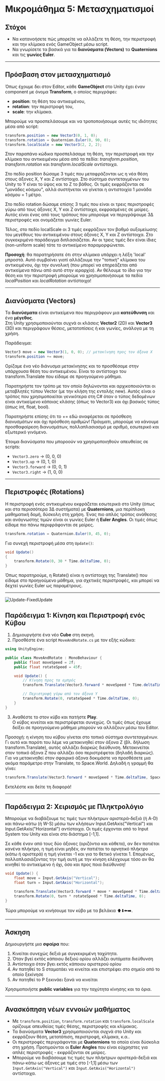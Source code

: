 # Μικρομάθημα 5: Μετασχηματισμοί

## Στόχοι
- Να κατανοήσετε πώς μπορείτε να αλλάζετε τη θέση, την περιστροφή και την κλίμακα ενός GameObject μέσω script.  
- Να γνωρίσετε τα βασικά για τα **διανύσματα (Vectors)** τα **Quaternions** και τις **γωνίες Euler**. 

---

## Πρόσβαση στον μετασχηματισμό

Όπως έχουμε δει στον Editor, κάθε **GameObject** στο Unity έχει έναν component με όνομα **Transform**, ο οποίος περιγράφει:
- **position**: τη θέση του αντικειμένου,
- **rotation**: την περιστροφή του,
- **scale**: την κλίμακα.

Μπορούμε να προσπελάσουμε και να τροποποιήσουμε αυτές τις ιδιότητες μέσα από script:

```csharp
transform.position = new Vector3(0, 1, 0);
transform.rotation = Quaternion.Euler(0, 90, 0);
transform.localScale = new Vector3(2, 2, 2);
```
Στον παραπάνο κώδικα προσπελάσαμε τη θέση, την περιστροφή και την κλίμακα του αντικειμένου μέσα από τα πεδία: 
*transform.position*, *transform.rotation* και *transform.localScale* αντίστοιχα. 

Στο πεδίο position δώσαμε 3 τιμές που μεταφράζονται ως η νέα θέση στους άξονες Χ, Υ και Ζ αντίστοιχα. Στο σύστημα συντεταγμένων
του Unity το Υ είναι το ύψος και το Ζ το βάθος. Οι τιμές εκφράζονται σε "μονάδες κόσμου", αλλά συστήνεται να γίνεται
η αντιστοιχία 1 μονάδα κόσμου = 1 μέτρο.

Στο πεδίο rotation δώσαμε επίσης 3 τιμές που είναι οι τρεις περιστροφές γύρω από τους άξονες X, Y και Ζ αντίστοιχα, εκφρασμένες
σε μοίρες. Αυτός είναι ένας από τους τρόπους που μπορούμε να περιγράψουμε 3Δ περιστροφές και ονομάζεται γωνίες Euler.

Τέλος, στο πεδίο localScale οι 3 τιμές εκφράζουν τον βαθμό αυξομείωσης του μεγέθους του αντικειμένου στους άξονες X, Υ και Ζ
αντίστοιχα. Στο συγκεκριμένο παράδειγμα διπλασιάζεται. Αν οι τρεις τιμές δεν είναι ίδιες (non-uniform scale) τότε το αντικείμενο
παραμορφώνεται.

**Προσοχή**: θα παρατηρήσατε ότι στην κλίμακα υπάρχει η λέξη 'local' μπροστά. Αυτό συμβαίνει γιατί αλλάζουμε την "τοπική" κλίμακα
του αντικειμένου, όχι την συνολική (που μπορεί να επηρεάζεται από αντικείμενα πάνω από αυτό στην ιεραρχία). Αν θέλουμε το
ίδιο για την θέση και την περιστροφή μπορούμε να χρησιμοποιήσουμε τα πεδία *localPosition* και *localRotation* αντίστοιχα!

---

## Διανύσματα (Vectors)

Τα **διανύσματα** είναι αντικείμενα που περιγράφουν μια **κατεύθυνση** και ένα **μέγεθος**.  
Στη Unity χρησιμοποιούνται συχνά οι κλάσεις **Vector2** (2D) και **Vector3** (3D) και περιγράφουν θέσεις, μετατοπίσεις
ή και γωνίες, ανάλογα με τη χρήση.

Παράδειγμα:
```csharp
Vector3 move = new Vector3(1, 0, 0); // μετακίνηση προς τον άξονα Χ
transform.position += move;
```
Ορίζαμε ένα νέο διάνυσμα μετακίνησης και το προσθέσαμε στην υπάρχουσα θέση του αντικειμένου. Είναι το αντίστοιχο του
transform.Translate που είδαμε σε προηγούμενο μάθημα.

Παρατηρήστε τον τρόπο με τον οποίο δηλώνονται και αρχικοποιούνται οι μεταβλητές τύπου Vector (με την κλήση της εντολής new). 
Αυτός είναι ο τρόπος που χρησιμοποιείται γενικότερα στη C# όταν ο τύπος δεδομένων είναι αντικείμενο κάποιας 
κλάσης (όπως το Vector3) και όχι βασικός τύπος (όπως int, float, bool).

Παρατηρήστε επίσης ότι το += εδώ αναφέρεται σε πρόσθεση διανυσμάτων και όχι πρόσθεση αριθμών! Πράγματι, μπορούμε να κάνουμε
προσθαφαίρεση διανυσμάτων, πολλαπλασιασμό με αριθμό, εσωτερικό και εξωτερικό γινόμενο.

Έτοιμα διανύσματα που μποροούν να χρησιμοποιηθούν απευθείας σε scripts:
- `Vector3.zero` → (0, 0, 0)
- `Vector3.up` → (0, 1, 0)
- `Vector3.forward` → (0, 0, 1)
- `Vector3.right` → (1, 0, 0)

---

## Περιστροφές (Rotations)

Η περιστροφή ενός αντικειμένου εκφράζεται εσωτερικά στο Unity (όπως και στα περισσότερα 3Δ συστήματα) με **Quaternions**,
μια περίπλοκη μαθηματική δομή, δύσκολη στη χρήση. Ένας πιο απλός τρόπος ανάθεσης και ανάγνωστης τιμών είναι οι γωνίες Euler ή 
**Euler Angles**. Οι τιμές όπως είδαμε πιο πάνω περιφράφονται σε μοίρες.

```csharp
transform.rotation = Quaternion.Euler(0, 45, 0);
```

Για συνεχή περιστροφή μέσα στη `Update()`:
```csharp
void Update()
{
    transform.Rotate(0, 30 * Time.deltaTime, 0);
}
```

Όπως παρατηρούμε, η Rotate() είναι η αντίστοιχη της Translate() που είδαμε στο προηγούμενο μάθημα, για σχετικές
περιστροφές, και μπορεί να δεχτεί γωνίες Euler ως παραμέτρους.

---

![Update-FixedUpdate](../figures/world-space-coordinates.jpg)

## Παράδειγμα 1: Κίνηση και Περιστροφή ενός Κύβου

1. Δημιουργήστε ένα νέο **Cube** στη σκηνή.  
2. Προσθέστε ένα script `MoveAndRotate.cs` με τον εξής κώδικα:

```csharp
using UnityEngine;

public class MoveAndRotate : MonoBehaviour {
    public float moveSpeed = 2f;
    public float rotateSpeed = 45f;

    void Update() {
        // Κίνηση προς τα εμπρός
        transform.Translate(Vector3.forward * moveSpeed * Time.deltaTime);

        // Περιστροφή γύρω από τον άξονα Υ
        transform.Rotate(0, rotateSpeed * Time.deltaTime, 0);
    }
}
```

3. Αναθέστε το στον κύβο και πατήστε **Play**.  
Ο κύβος κινείται και περιστρέφεται συνεχώς. Οι τιμές όπως έχουμε δείξει σε προηγούμενο μάθημα
μπορούν να αλλάζουν μέσω του Editor.

Προσοχή: η κίνηση του κύβου γίνεται στο τοπικό σύστημα συντεταγμένων. Γι αυτό και παρότι του λέμε να
μετακινηθεί στον άξονα Ζ (βλ. δήλωση transform.Translate), αυτός αλλάζει διαρκώς διεύθυνση. Μετακινείται
στον τοπικό άξονα Ζ που αλλάζει όσο περιστρέφεται (δηλαδή διαρκώς). Για να μετακινηθεί στον σφαιρικό
άξονα δοκιμάστε να προσθέσετε μια ακόμα παράμετρο στην Translate, το Space.World. Δηλαδή η γραμμή θα 
γίνει:

```csharp
transform.Translate(Vector3.forward * moveSpeed * Time.deltaTime, Space.World);
```
Εκτελέστε και δείτε τη διαφορά!

---

## Παράδειγμα 2: Χειρισμός με Πληκτρολόγιο

Μπορούμε να διαβάζουμε τις τιμές των πλήκτρων αριστερά-δεξιά (ή A-D) και πάνω-κάτω (ή W-S) μέσω των κλήσεων
Input.GetAxis("Vertical") και Input.GetAxis("Horizontal") αντίστοιχα. Οι τιμές έρχονται από το Input System του Unity και
είναι στο διάστημα [-1,1]. 

Σε κάθε έναν από τους δύο άξονες (οριζόντιο και κάθετο), αν δεν πατιέται κανένα πλήκτρο, η τιμή είναι μηδέν, αν πατιέται
το αρνητικό πλήκτρο (κάτω ή αριστερά) η τιμή γίνεται -1 και για το θετικό γίνεται 1. Επομένως, πολλαπλασιάζοντας την τιμή
αυτή με την κίνηση ελέγχουμε τόσο αν θα κινηθεί το αντικείμενο ή όχι, όσο και προς ποια διεύθυνση!

```csharp
void Update() {
    float move = Input.GetAxis("Vertical");
    float turn = Input.GetAxis("Horizontal");

    transform.Translate(Vector3.forward * move * moveSpeed * Time.deltaTime);
    transform.Rotate(0, turn * rotateSpeed * Time.deltaTime, 0);
}
```

Τώρα μπορούμε να κινήσουμε τον κύβο με τα βελάκια ⬆️⬇️⬅️➡️.

---

## Άσκηση

Δημιουργήστε μια **σφαίρα** που:
1. Κινείται συνεχώς δεξιά με συγκεκριμένη ταχύτητα.  
2. Όταν βγεί εκτός κάποιου δεξιού ορίου αλλάζει αυτόματα διεύθυνση
1. Αντίστοιχα όταν βγει εκτός κάποιου αριστερού ορίου
1. Αν πατηθεί το S σταματάει να κινείται και επιστρέφει στο σημείο από το οποίο ξεκίνησε
1. Αν πατηθεί το P ξεκινάει ξανά να κινείται

Χρησιμοποιήστε **public variables** για την ταχύτητα κίνησης και τα όρια.

---

## Ανασκόπηση νέων εννοιών μαθήματος

- Με `transform.position`, `transform.rotation` και `transform.localScale` ορίζουμε απευθείας 
τιμές θέσης, περιστροφής και κλίμακας.  
- Τα διανύσματα **Vector3** χρησιμοποιούνται συχνά στο Unity και εκφράζουν θέση, μετατόπιση, περιστροφή, κλίμακα, κ.α..  
- Οι περιστροφές περιγράφονται με **Quaternions** τα οποία είναι δύσκολα στη χρήση. Προτιμούνται οι **Euler Angles** 
που είναι εύχρηστες για απλές περιστροφές - εκφράζονται σε μοίρες. 
- Μπορούμε να διαβάσουμε τις τιμές των πλήκτρων αριστερά-δεξιά και πάνω-κάτω ως άξονες με τιμές στο [-1,1] μέσω των
`Input.GetAxis("Vertical")` και `Input.GetAxis("Horizontal")` αντίστοιχα.

